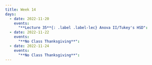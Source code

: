 ```yaml
---
title: Week 14
days:
  - date: 2022-11-20
    events:
      "**Lecture 35**{: .label .label-lec} Anova II/Tukey's HSD":
  - date: 2022-11-22
    events:
      "**No Class Thanksgiving**":
  - date: 2022-11-24
    events:
      "**No Class Thanksgiving**":
---
```

